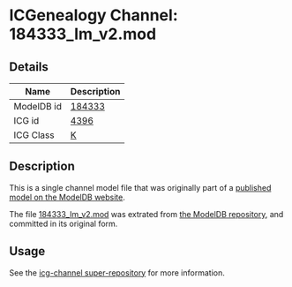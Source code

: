 # ICGenealogy Channel: 184333\_Im\_v2.mod

## Details

Name | Description
---- | -----------
ModelDB id | [184333](http://senselab.med.yale.edu/ModelDB/ShowModel.cshtml?model=184333)
ICG id | [4396](http://icg.neurotheory.ox.ac.uk/channels/1/4396)
ICG Class | [K](http://icg.neurotheory.ox.ac.uk/channels/1)

## Description

This is a single channel model file that was originally part of a [published model on the ModelDB website](http://senselab.med.yale.edu/mModelDB/ShowModel.cshtml?model=184333).

The file [184333\_Im\_v2.mod](184333_Im_v2.mod) was extrated from [the ModelDB repository](http://senselab.med.yale.edu/ModelDB/ShowModel.cshtml?model=184333), and committed in its original form.

## Usage

See the [icg-channel super-repository](https://github.com/icgenealogy/icg-channels) for more information.